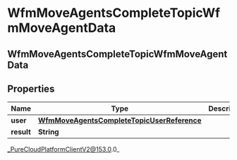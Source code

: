 # WfmMoveAgentsCompleteTopicWfmMoveAgentData

## WfmMoveAgentsCompleteTopicWfmMoveAgentData

## Properties

|Name | Type | Description | Notes|
|------------ | ------------- | ------------- | -------------|
| **user** | [**WfmMoveAgentsCompleteTopicUserReference**](WfmMoveAgentsCompleteTopicUserReference) |  | [optional] |
| **result** | **String** |  | [optional] |



_PureCloudPlatformClientV2@153.0.0_
